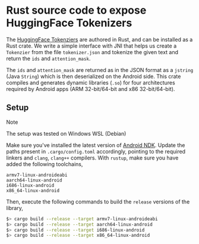 # Rust source code to expose HuggingFace Tokenizers

The [HuggingFace Tokenziers](https://github.com/huggingface/tokenizers) are authored in Rust, and can be installed as a Rust crate. We write a simple interface with JNI that helps us create a `Tokenzier` from the file `tokenizer.json` and tokenize the given text and return the `ids` and `attention_mask`.

The `ids` and `attention_mask` are returned as in the JSON format as a `jstring` (Java `String`) which is then deserialized on the Android side. This crate compiles and generates dynamic libraries (`.so`) for four architectures required by Android apps (ARM 32-bit/64-bit and x86 32-bit/64-bit).

## Setup

> [!NOTE]
> The setup was tested on Windows WSL (Debian)

Make sure you've installed the latest version of [Android NDK](https://developer.android.com/ndk/downloads). Update the paths present in `.cargo/config.toml` accordingly, pointing to the required linkers and `clang`, `clang++` compilers. With `rustup`, make sure you have added the following toolchains,

```
armv7-linux-androideabi
aarch64-linux-android
i686-linux-android
x86_64-linux-android
```

Then, execute the following commands to build the `release` versions of the library,

```bash
$> cargo build --release --target armv7-linux-androideabi
$> cargo build --release --target aarch64-linux-android
$> cargo build --release --target i686-linux-android
$> cargo build --release --target x86_64-linux-android
```